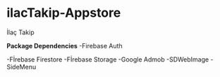 # ilacTakip-Appstore
İlaç Takip

****Package Dependencies****
-Firebase Auth

-Fİrebase Firestore
-Fİrebase Storage
-Google Admob
-SDWebImage
-SideMenu


